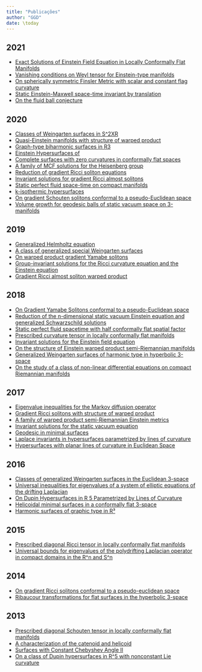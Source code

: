 ```yaml
---
title: "Publicações"
author: "GGD"
date: \today
---
```


2021
----

- [Exact Solutions of Einstein Field Equation in Locally Conformally Flat Manifolds][2021_01]
- [Vanishing conditions on Weyl tensor for Einstein-type manifolds][2021_02]
- [On spherically symmetric Finsler Metric with scalar and constant flag curvature][2021_03]
- [Static Einstein-Maxwell space-time invariant by translation][2021_04]
- [On the fluid ball conjecture][2021_05]

2020
----

- [Classes of Weingarten surfaces in S\^2XR][2020_01]
- [Quasi-Einstein manifolds with structure of warped product][2020_02]
- [Graph-type biharmonic surfaces in R3][2020_03]
- [Einstein Hypersurfaces of][2020_04]
- [Complete surfaces with zero curvatures in conformally flat spaces][2020_05]
- [A family of MCF solutions for the Heisenberg group][2020_06]
- [Reduction of gradient Ricci soliton equations][2020_07]
- [Invariant solutions for gradient Ricci almost solitons][2020_08]
- [Static perfect fluid space-time on compact manifolds][2020_09]
- [k-isothermic hypersurfaces][2020_10]
- [On gradient Schouten solitons conformal to a pseudo-Euclidean space][2020_11]
- [Volume growth for geodesic balls of static vacuum space on 3-manifolds][2020_12]

2019
----

- [Generalized Helmholtz equation][2019_01]
- [A class of generalized special Weingarten surfaces][2019_02]
- [On warped product gradient Yamabe solitons][2019_04]
- [Group-invariant solutions for the Ricci curvature equation and the Einstein equation][2019_05]
- [Gradient Ricci almost soliton warped product][2019_06]

2018
----

- [On Gradient Yamabe Solitons conformal to a pseudo-Euclidean space][2018_01]
- [Reduction of the n-dimensional static vacuum Einstein equation and generalized Schwarzschild solutions][2018_02]
- [Static perfect fluid spacetime with half conformally flat spatial factor][2018_03]
- [Prescribed curvature tensor in locally conformally flat manifolds][2018_04]
- [Invariant solutions for the Einstein field equation][2018_05]
- [On the structure of Einstein warped product semi-Riemannian manifolds][2018_06]
- [Generalized Weingarten surfaces of harmonic type in hyperbolic 3-space][2018_07]
- [On the study of a class of non-linear differential equations on compact Riemannian manifolds][2018_08]

2017
----

- [Eigenvalue inequalities for the Markov diffusion operator][2017_01]
- [Gradient Ricci solitons with structure of warped product][2017_02]
- [A family of warped product semi-Riemannian Einstein metrics][2017_03]
- [Invariant solutions for the static vacuum equation][2017_03]
- [Geodesic in minimal surfaces][2017_04]
- [Laplace invariants in hypersurfaces parametrized by lines of curvature][2017_06]
- [Hypersurfaces with planar lines of curvature in Euclidean Space][2017_07]

2016
----

- [Classes of generalized Weingarten surfaces in the Euclidean 3-space][2016_01]
- [Universal inequalities for eigenvalues of a system of elliptic equations of the drifting Laplacian][2016_02]
- [On Dupin Hypersurfaces in R 5 Parametrized by Lines of Curvature][2016_03]
- [Helicoidal minimal surfaces in a conformally flat 3-space][2016_04]
- [Harmonic surfaces of graphic type in R³][2016_05]


2015
----

- [Prescribed diagonal Ricci tensor in locally conformally flat manifolds][2015_01]
- [Universal bounds for eigenvalues of the polydrifting Laplacian operator in compact domains in the R\^n and S\^n][2015_02]

2014
----

- [On gradient Ricci solitons conformal to a pseudo-euclidean space][2014_01]
- [Ribaucour transformations for flat surfaces in the hyperbolic 3-space][2014_02]

2013
----

- [Prescribed diagonal Schouten tensor in locally conformally flat manifolds][2013_01]
- [A characterization of the catenoid and helicoid][2013_02]
- [Surfaces with Constant Chebyshev Angle II][2013_03]
- [On a class of Dupin hypersurfaces in R\^5 with nonconstant Lie curvature][2013_04]


[2021_01]: https://link.springer.com/content/pdf/10.1007/s00025-021-01476-5.pdf
[2021_02]: https://msp.org/pjm/2021/314-1/p04.xhtml
[2021_03]: https://www.sciencedirect.com/science/article/abs/pii/S0926224521001121?via%3Dihub
[2021_04]: https://link.springer.com/article/10.1007%2Fs10714-021-02867-3
[2021_05]: https://link.springer.com/article/10.1007%2Fs10455-021-09786-1

[2020_01]: https://www.math.uh.edu/~hjm/Vol46-3.html
[2020_02]: https://www.sciencedirect.com/science/article/abs/pii/S092622452030067X?via%3Dihub
[2020_03]: https://revistas.unitru.edu.pe/index.php/SSMM/article/view/2959
[2020_04]: https://link.springer.com/article/10.1007/s00574-020-00216-7
[2020_05]: http://publi.math.unideb.hu/index.php?p=10
[2020_06]: https://doi.org/10.1016/j.difgeo.2020.101633
[2020_07]: https://doi.org/10.5186/aasfm.2020.4554
[2020_08]: https://link.springer.com/article/10.1007/s40863-019-00161-4
[2020_09]: https://iopscience.iop.org/article/10.1088/1361-6382/ab5402
[2020_10]: https://www.revistas.ufg.br/nexus/article/view/60657
[2020_11]: https://link.springer.com/article/10.1007%2Fs00229-019-01159-0
[2020_12]: https://link.springer.com/article/10.1007/s10231-019-00904-2

[2019_01]: https://dialnet.unirioja.es/servlet/articulo?codigo=7167047
[2019_02]: https://www.worldscientific.com/doi/10.1142/S0129167X19500757
[2019_04]: https://www.sciencedirect.com/science/article/abs/pii/S0022247X18310837
[2019_05]: https://doi.org/10.1016/j.jde.2018.08.026
[2019_06]: https:/doi.org/10.1016/j.geomphys.2019.05.003

[2018_01]: http://dx.doi.org/10.1016/j.geomphys.2017.07.020
[2018_02]: http://dx.doi.org/10.1016/j.jmaa.2018.09.042
[2018_03]: http://dx.doi.org/10.1007/s00229-018-1042-z
[2018_04]: https://doi.org/10.1016/j.geomphys.2017.09.014
[2018_05]: https://doi.org/10.1063/1.5016154
[2018_06]: https://doi.org/10.1093/integr/xyy016
[2018_07]: https://doi.org/10.1016/j.difgeo.2018.02.001
[2018_08]: http://publi.math.unideb.hu/searchb.php

[2017_01]: http://dx.doi.org/10.1007/s00605-017-1146-7
[2017_02]: http://dx.doi.org/10.1007/s00025-016-0583-2
[2017_03]: https://doi.org/10.1016/j.difgeo.2016.11.004
[2017_04]: https://link.springer.com/article/10.1134/S0001434617030129
[2017_05]: https://doi.org/10.1134/S0001434617030129
[2017_06]: http://dx.doi.org/10.17268/sel.mat.2017.01.04
[2017_07]: http://dx.doi.org/10.17268/sel.mat.2017.02.02

[2016_01]: https://doi.org/10.1515/advgeom-2015-0040
[2016_02]: https://doi.org/10.1007/s00605-015-0875-8
[2016_03]: https://doi.org/10.1007/s00025-016-0577-0
[2016_04]: https://doi.org/10.4134/BKMS.2016.53.2.531
[2016_05]: http://revistas.unitru.edu.pe/index.php/SSMM/article/view/1242

[2015_01]: https://doi.org/10.1016/j.jmaa.2014.07.058
[2015_02]: https://doi.org/10.1007/s10455-015-9450-8

[2014_01]: https://doi.org/10.1007/s11856-014-0014-6
[2014_02]: https://doi.org/10.1016/j.jmaa.2013.10.080

[2013_01]: https://doi.org/10.1007/s00022-013-0159-1
[2013_02]: https://doi.org/10.1142/S0129167X13500456
[2013_03]: https://doi.org/10.3836/tjm/1391177977
[2013_04]: https://doi.org/10.1007/s10711-013-9857-y
